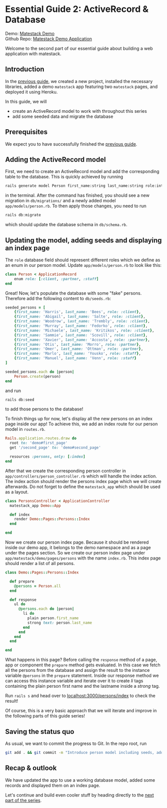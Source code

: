 # Essential Guide 2: ActiveRecord & Database

Demo: [Matestack Demo](https://demo.matestack.io)<br>
Github Repo: [Matestack Demo Application](https://github.com/matestack/matestack-demo-application)

Welcome to the second part of our essential guide about building a web application with matestack.

## Introduction

In the [previous guide](/docs/guides/100-tutorial/01_setup.md), we created a new project, installed the necessary libraries, added a demo `matestack` app featuring two `matestack` pages, and deployed it using Heroku.

In this guide, we will
- create an ActiveRecord model to work with throughout this series
- add some seeded data and migrate the database

## Prerequisites

We expect you to have successfully finished the [previous guide](/docs/guides/100-tutorial/01_setup.md).

## Adding the ActiveRecord model

First, we need to create an ActiveRecord model and add the corresponding table to the database. This is quickly achieved by running

```sh
rails generate model Person first_name:string last_name:string role:integer
```

in the terminal. After the command has finished, you should see a new migration in `db/migrations/` and a newly added model `app/models/person.rb`. To then apply those changes, you need to run

```sh
rails db:migrate
```

which should update the database schema in `db/schema.rb`.

## Updating the model, adding seeds and displaying an index page

The `role` database field should represent different roles which we define as an enum in our person model. Update `app/models/person.rb` to look like this:

```ruby
class Person < ApplicationRecord
	enum role: [:client, :partner, :staff]
end
```

Great! Now, let's populate the database with some "fake" persons. Therefore add the following content to `db/seeds.rb`:

```ruby
seeded_persons = [
	{first_name: 'Harris', last_name: 'Bees', role: :client},
	{first_name: 'Abigail', last_name: 'Salte', role: :client},
	{first_name: 'Woodrow', last_name: 'Trembly', role: :client},
	{first_name: 'Murray', last_name: 'Fedorko', role: :client},
	{first_name: 'Michaele', last_name: 'Kritikos', role: :client},
	{first_name: 'Sammie', last_name: 'Scovill', role: :client},
	{first_name: 'Xavier', last_name: 'Accosta', role: :partner},
	{first_name: 'Otis', last_name: 'Morro', role: :partner},
	{first_name: 'Omer', last_name: 'Ottman', role: :partner},
	{first_name: 'Marlo', last_name: 'Yousko', role: :staff},
	{first_name: 'Manuel', last_name: 'Venn', role: :staff}
]

seeded_persons.each do |person|
	Person.create(person)
end
```

and run

```sh
rails db:seed
```

to add those persons to the database!

To finish things up for now, let's display all the new persons on an index page inside our app! To achieve this, we add an index route for our person model in `routes.rb`.

```ruby
Rails.application.routes.draw do
  root to: 'demo#first_page'
  get '/second_page' to: 'demo#second_page'

  resources :persons, only: [:index]
end
```

After that we create the corresponding person controller in `app/controllers/person_controller.rb` which will handle the index action. The index action should render the persons index page which we will create afterwards. Do not forget to define the `matestack_app` which should be used as a layout.

```ruby
class PersonsController < ApplicationController
  matestack_app Demo::App

  def index
    render Demo::Pages::Persons::Index
  end

end
```

Now we create our person index page. Because it should be rendered inside our demo app, it belongs to the demo namespace and as a page under the pages section. So we create our person index page under `app/matestack/demo/pages/persons` with the name `index.rb`. This index page should render a list of all persons.

```ruby
class Demo::Pages::Persons::Index

  def prepare
    @persons = Person.all
  end

  def response
    ul do
      @persons.each do |person|
        li do
          plain person.first_name
          strong text: person.last_name
        end
      end
    end
  end

end
```

What happens in this page? Before calling the `response` method of a page, app or component the `prepare` method gets evaluated. In this case we fetch all the persons from the database and assign the result to the instance variable `@persons` in the `prepare` statement. Inside our response method we can access this instance variable and iterate over it to create _li_ tags containing the plain person first name and the lastname inside a _strong_ tag.

Run `rails s` and head over to [localhost:3000/persons/index](http://localhost:3000/persons/index) to check the result!

Of course, this is a very basic approach that we will iterate and improve in the following parts of this guide series!

## Saving the status quo

As usual, we want to commit the progress to Git. In the repo root, run

```sh
git add . && git commit -m "Introduce person model including seeds, add it to matestack/demo/app.rb"
```

## Recap & outlook

We have updated the app to use a working database model, added some records and displayed them on an index page.

Let's continue and build even cooler stuff by heading directly to the [next part of the series](/docs/guides/100-tutorial/03_index_show.md).
